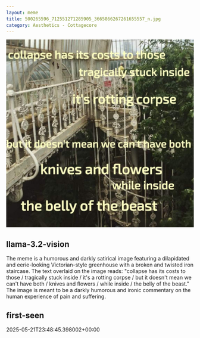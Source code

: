 ```yaml
---
layout: meme
title: 500265596_712551271285905_3665866267261655557_n.jpg
category: Aesthetics - Cottagecore
---
```


<div markdown="0"><a href="500265596_712551271285905_3665866267261655557_n.jpg"><img class="photo" src="500265596_712551271285905_3665866267261655557_n.jpg" /></a>

<h2>llama-3.2-vision</h2>
<p title="Llama-3.2-Vision-11B is a really good model that probably gets the visual details right but doesn't understand literary or media references, and often fails to accurately represent the physical arrangement of objects and the implied relationships between the objects.">The meme is a humorous and darkly satirical image featuring a dilapidated and eerie-looking Victorian-style greenhouse with a broken and twisted iron staircase. The text overlaid on the image reads: &quot;collapse has its costs to those / tragically stuck inside / it&#x27;s a rotting corpse / but it doesn&#x27;t mean we can&#x27;t have both / knives and flowers / while inside / the belly of the beast.&quot; The image is meant to be a darkly humorous and ironic commentary on the human experience of pain and suffering.</p>

<h2>first-seen</h2>
<p title="Because Git doesn't preserve file modification times, this metadata file contains the file's modification time when it was added to the library.">2025-05-21T23:48:45.398002+00:00</p>

</div>

